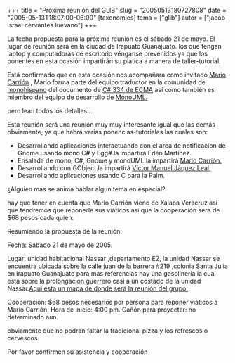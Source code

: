 +++
title = "Próxima reunión del GLIB"
slug = "20050513180727808"
date = "2005-05-13T18:07:00-06:00"
[taxonomies]
tema = ["glib"]
autor = ["jacob israel cervantes luevano"]
+++

La fecha propuesta para la próxima reunión es el sábado 21 de mayo. El
lugar de reunión será en la ciudad de Irapuato Guanajuato.
los que tengan laptop y computadoras de escritorio vénganse prevenidos
ya que los ponentes en esta ocasión impartirán su platica a manera de
taller-tutorial.

Está confirmado que en esta ocasión nos acompañara como invitado [Mario
Carrión](http://marioc.blogspot.com/) , Mario forma parte del equipo
traductor en la comunidad de [monohispano](http://www.monohispano.org/)
del documento de [C# 334 de
ECMA](http://www.ecma-international.org/publications/standards/Ecma-334.htm)
así como también es miembro del equipo de desarrollo de
[MonoUML.](http://www.monouml.org/)

pero lean todos los detalles...

<!-- more -->
Esta reunión será una reunión muy muy interesante igual que las demás
obviamente, ya que habrá varias ponencias-tutoriales las cuales son:

-   Desarrollando aplicaciones interactuando con el area de notificacion
    de Gnome usando mono C# y Egg#.la impartirá Edén Martínez.
-   Ensalada de mono, C#, Gnome y monoUML.la impartirá [Mario
    Carrión.](http://marioc.blogspot.com/)
-   Desarrollando con GObject.la impartirá [Víctor Manuel Jáquez
    Leal.](http://www.ceyusa.com)
-   Desarrollando aplicaciones usando C para la Palm.

¿Alguien mas se anima hablar algun tema en especial?

hay que tener en cuenta que Mario Carrión viene de Xalapa Veracruz así
que tendremos que reponerle sus viáticos asi que la cooperación sera de
$68 pesos cada quien.

Resumiendo la propuesta de la reunión:

Fecha: Sabado 21 de mayo de 2005.

Lugar: unidad habitacional Nassar ,departamento E2, la unidad Nassar se
encuentra ubicada sobre la calle juan de la barrera #219 ,colonia Santa
Julia en Irapuato,Guanajuato para mas referencias hay una gasolineria la
cual esta sobre la prolongacion guerrero casi a un costado de la unidad
Nassar.[Aqui esta un mapa de donde será la reunión del
grupo.](http://monoeduc.org/jacob/imgs/mapaglib.jpg)

Cooperación: $68 pesos necesarios por persona para reponer viáticos a
Mario Carrión.
Hora de inicio: 4:00 pm.
Cañón para proyectar: no determinado aun.

obviamente que no podran faltar la tradicional pizza y los refrescos o
cervescos.

Por favor confirmen su asistencia y cooperación

